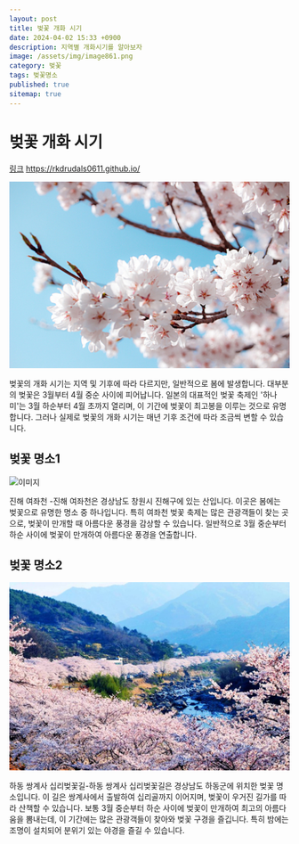 ```yaml
---
layout: post
title: 벚꽃 개화 시기
date: 2024-04-02 15:33 +0900
description: 지역별 개화시기를 알아보자
image: /assets/img/image861.png
category: 벚꽃
tags: 벚꽃명소
published: true
sitemap: true
---
```


# 벚꽃 개화 시기

[링크](https://rkdrudals0611.github.io/)
<https://rkdrudals0611.github.io/>

![이미지](/assets/img/image861.png)


벚꽃의 개화 시기는 지역 및 기후에 따라 다르지만, 일반적으로 봄에 발생합니다. 대부분의 벚꽃은 3월부터 4월 중순 사이에 피어납니다. 일본의 대표적인 벚꽃 축제인 '하나미'는 3월 하순부터 4월 초까지 열리며, 이 기간에 벚꽃이 최고봉을 이루는 것으로 유명합니다. 그러나 실제로 벚꽃의 개화 시기는 매년 기후 조건에 따라 조금씩 변할 수 있습니다.

## 벚꽃 명소1

![이미지](//assets/img/image860.png)

진해 여좌천 -진해 여좌천은 경상남도 창원시 진해구에 있는 산입니다. 이곳은 봄에는 벚꽃으로 유명한 명소 중 하나입니다. 특히 여좌천 벚꽃 축제는 많은 관광객들이 찾는 곳으로, 벚꽃이 만개할 때 아름다운 풍경을 감상할 수 있습니다. 일반적으로 3월 중순부터 하순 사이에 벚꽃이 만개하여 아름다운 풍경을 연출합니다.

## 벚꽃 명소2
![이미지](/assets/img/image859.png)

하동 쌍계사 십리벚꽃길-하동 쌍계사 십리벚꽃길은 경상남도 하동군에 위치한 벚꽃 명소입니다. 이 길은 쌍계사에서 출발하여 십리골까지 이어지며, 벚꽃이 우거진 길가를 따라 산책할 수 있습니다. 보통 3월 중순부터 하순 사이에 벚꽃이 만개하여 최고의 아름다움을 뽐내는데, 이 기간에는 많은 관광객들이 찾아와 벚꽃 구경을 즐깁니다. 특히 밤에는 조명이 설치되어 분위기 있는 야경을 즐길 수 있습니다.